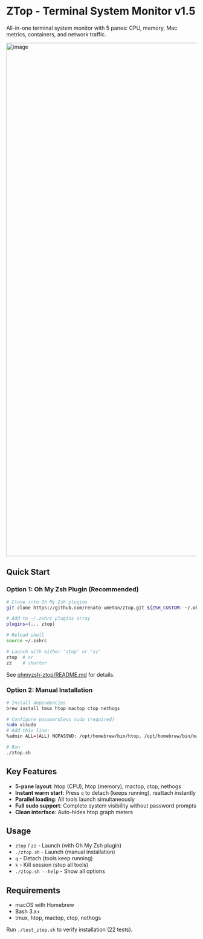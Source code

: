 # ZTop - Terminal System Monitor v1.5

All-in-one terminal system monitor with 5 panes: CPU, memory, Mac metrics, containers, and network traffic.

<img width="2106" height="1356" alt="image" src="https://github.com/user-attachments/assets/101fa69d-f266-4f77-9398-60a55bfb5138" />

## Quick Start

### Option 1: Oh My Zsh Plugin (Recommended)

```bash
# Clone into Oh My Zsh plugins
git clone https://github.com/renato-umeton/ztop.git ${ZSH_CUSTOM:-~/.oh-my-zsh/custom}/plugins/ztop

# Add to ~/.zshrc plugins array
plugins=(... ztop)

# Reload shell
source ~/.zshrc

# Launch with either 'ztop' or 'zz'
ztop  # or
zz    # shorter
```

See [ohmyzsh-ztop/README.md](ohmyzsh-ztop/README.md) for details.

### Option 2: Manual Installation

```bash
# Install dependencies
brew install tmux htop mactop ctop nethogs

# Configure passwordless sudo (required)
sudo visudo
# Add this line:
%admin ALL=(ALL) NOPASSWD: /opt/homebrew/bin/htop, /opt/homebrew/bin/mactop, /opt/homebrew/bin/nethogs

# Run
./ztop.sh
```

## Key Features

- **5-pane layout**: htop (CPU), htop (memory), mactop, ctop, nethogs
- **Instant warm start**: Press `q` to detach (keeps running), reattach instantly
- **Parallel loading**: All tools launch simultaneously
- **Full sudo support**: Complete system visibility without password prompts
- **Clean interface**: Auto-hides htop graph meters

## Usage

- `ztop` / `zz` - Launch (with Oh My Zsh plugin)
- `./ztop.sh` - Launch (manual installation)
- `q` - Detach (tools keep running)
- `k` - Kill session (stop all tools)
- `./ztop.sh --help` - Show all options

## Requirements

- macOS with Homebrew
- Bash 3.x+
- tmux, htop, mactop, ctop, nethogs

Run `./test_ztop.sh` to verify installation (22 tests).
